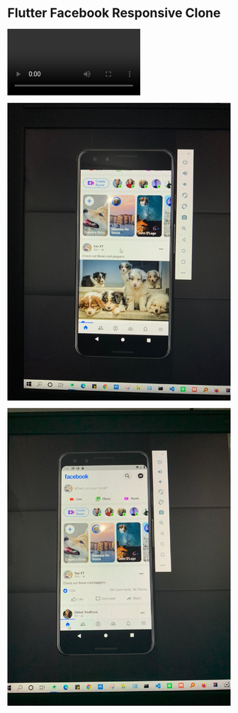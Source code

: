# Flutter Facebook Responsive Clone




![Video Demo ](demo-assets/video.mp4?raw=true "UNLIKE")


![Alt text](demo-assets/img_home_photo.jpeg?raw=true "LIKES")




![Alt text](demo-assets/img_home_txt.jpeg?raw=true "HOME")


